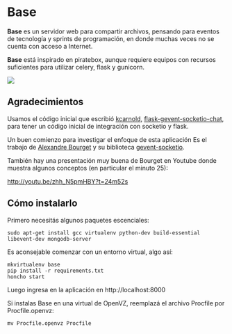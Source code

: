 Base
====

**Base** es un servidor web para compartir archivos, pensando para eventos de
tecnología y sprints de programación, en donde muchas veces no se cuenta con
acceso a Internet.

**Base** está inspirado en piratebox, aunque requiere equipos con recursos
suficientes para utilizar celery, flask y gunicorn.

![](https://raw.github.com/hugoruscitti/base/master/preview.png)


Agradecimientos
---------------

Usamos el código inicial que escribió [kcarnold](https://github.com/kcarnold),
[flask-gevent-socketio-chat](https://github.com/kcarnold/flask-gevent-socketio-chat),
para tener un código inicial de integración con socketio y flask.


Un buen comienzo para investigar el enfoque de esta aplicación Es
el trabajo de [Alexandre Bourget](https://github.com/abourget) y su biblioteca
[gevent-socketio](https://github.com/abourget/gevent-socketio).

También hay una presentación muy buena de Bourget en Youtube donde
muestra algunos conceptos (en particular el minuto 25):

http://youtu.be/zhh_N5pmHBY?t=24m52s

Cómo instalarlo
---------------

Primero necesitás algunos paquetes escenciales:

    sudo apt-get install gcc virtualenv python-dev build-essential libevent-dev mongodb-server

Es aconsejable comenzar con un entorno virtual, algo así:

    mkvirtualenv base
    pip install -r requirements.txt
    honcho start

Luego ingresa en la aplicación en http://localhost:8000

Si instalas Base en una virtual de OpenVZ, reemplazá el archivo Procfile por Procfile.openvz:

    mv Procfile.openvz Procfile

